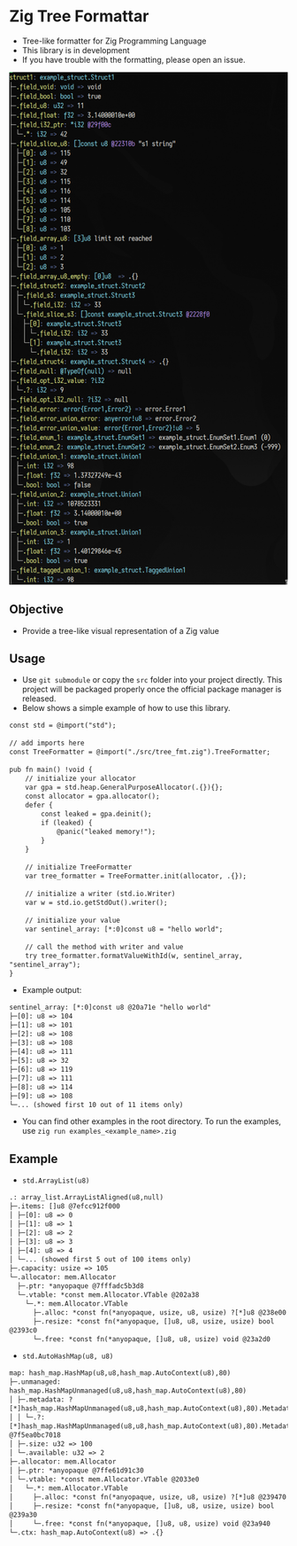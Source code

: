 # Zig Tree Formattar
- Tree-like formatter for Zig Programming Language
- This library is in development
- If you have trouble with the formatting, please open an issue.

![Screenshot](./images/screenshot.png)

## Objective
- Provide a tree-like visual representation of a Zig value

## Usage
- Use `git submodule` or copy the `src` folder into your project directly. This
  project will be packaged properly once the official package manager is released.
- Below shows a simple example of how to use this library.

```zig
const std = @import("std");

// add imports here
const TreeFormatter = @import("./src/tree_fmt.zig").TreeFormatter;

pub fn main() !void {
    // initialize your allocator
    var gpa = std.heap.GeneralPurposeAllocator(.{}){};
    const allocator = gpa.allocator();
    defer {
        const leaked = gpa.deinit();
        if (leaked) {
            @panic("leaked memory!");
        }
    }

    // initialize TreeFormatter
    var tree_formatter = TreeFormatter.init(allocator, .{});

    // initialize a writer (std.io.Writer)
    var w = std.io.getStdOut().writer();

    // initialize your value
    var sentinel_array: [*:0]const u8 = "hello world";

    // call the method with writer and value
    try tree_formatter.formatValueWithId(w, sentinel_array, "sentinel_array");
}
```

- Example output:
```
sentinel_array: [*:0]const u8 @20a71e "hello world"
├─[0]: u8 => 104
├─[1]: u8 => 101
├─[2]: u8 => 108
├─[3]: u8 => 108
├─[4]: u8 => 111
├─[5]: u8 => 32
├─[6]: u8 => 119
├─[7]: u8 => 111
├─[8]: u8 => 114
├─[9]: u8 => 108
└─... (showed first 10 out of 11 items only)
```

- You can find other examples in the root directory. To run the examples, use
  `zig run examples_<example_name>.zig`

## Example
- `std.ArrayList(u8)`
```
.: array_list.ArrayListAligned(u8,null)
├─.items: []u8 @7efcc912f000
│ ├─[0]: u8 => 0
│ ├─[1]: u8 => 1
│ ├─[2]: u8 => 2
│ ├─[3]: u8 => 3
│ ├─[4]: u8 => 4
│ └─... (showed first 5 out of 100 items only)
├─.capacity: usize => 105
└─.allocator: mem.Allocator
  ├─.ptr: *anyopaque @7fffadc5b3d8
  └─.vtable: *const mem.Allocator.VTable @202a38
    └─.*: mem.Allocator.VTable
      ├─.alloc: *const fn(*anyopaque, usize, u8, usize) ?[*]u8 @238e00
      ├─.resize: *const fn(*anyopaque, []u8, u8, usize, usize) bool @2393c0
      └─.free: *const fn(*anyopaque, []u8, u8, usize) void @23a2d0
```

- `std.AutoHashMap(u8, u8)`
```
map: hash_map.HashMap(u8,u8,hash_map.AutoContext(u8),80)
├─.unmanaged: hash_map.HashMapUnmanaged(u8,u8,hash_map.AutoContext(u8),80)
│ ├─.metadata: ?[*]hash_map.HashMapUnmanaged(u8,u8,hash_map.AutoContext(u8),80).Metadata
│ │ └─.?: [*]hash_map.HashMapUnmanaged(u8,u8,hash_map.AutoContext(u8),80).Metadata @7f5ea0bc7018
│ ├─.size: u32 => 100
│ └─.available: u32 => 2
├─.allocator: mem.Allocator
│ ├─.ptr: *anyopaque @7ffe61d91c30
│ └─.vtable: *const mem.Allocator.VTable @2033e0
│   └─.*: mem.Allocator.VTable
│     ├─.alloc: *const fn(*anyopaque, usize, u8, usize) ?[*]u8 @239470
│     ├─.resize: *const fn(*anyopaque, []u8, u8, usize, usize) bool @239a30
│     └─.free: *const fn(*anyopaque, []u8, u8, usize) void @23a940
└─.ctx: hash_map.AutoContext(u8) => .{}
```
